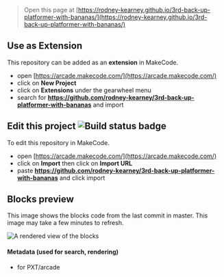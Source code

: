  


> Open this page at [https://rodney-kearney.github.io/3rd-back-up-platformer-with-bananas/](https://rodney-kearney.github.io/3rd-back-up-platformer-with-bananas/)

## Use as Extension

This repository can be added as an **extension** in MakeCode.

* open [https://arcade.makecode.com/](https://arcade.makecode.com/)
* click on **New Project**
* click on **Extensions** under the gearwheel menu
* search for **https://github.com/rodney-kearney/3rd-back-up-platformer-with-bananas** and import

## Edit this project ![Build status badge](https://github.com/rodney-kearney/3rd-back-up-platformer-with-bananas/workflows/MakeCode/badge.svg)

To edit this repository in MakeCode.

* open [https://arcade.makecode.com/](https://arcade.makecode.com/)
* click on **Import** then click on **Import URL**
* paste **https://github.com/rodney-kearney/3rd-back-up-platformer-with-bananas** and click import

## Blocks preview

This image shows the blocks code from the last commit in master.
This image may take a few minutes to refresh.

![A rendered view of the blocks](https://github.com/rodney-kearney/3rd-back-up-platformer-with-bananas/raw/master/.github/makecode/blocks.png)

#### Metadata (used for search, rendering)

* for PXT/arcade
<script src="https://makecode.com/gh-pages-embed.js"></script><script>makeCodeRender("{{ site.makecode.home_url }}", "{{ site.github.owner_name }}/{{ site.github.repository_name }}");</script>
